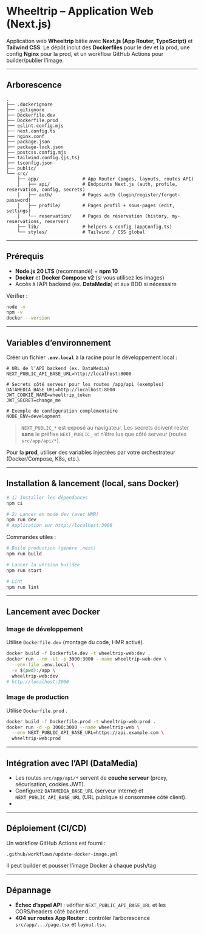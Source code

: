 # Wheeltrip – Application Web (Next.js)

Application web **Wheeltrip** bâtie avec **Next.js (App Router, TypeScript)** et **Tailwind CSS**. 
Le dépôt inclut des **Dockerfiles** pour le dev et la prod, une config **Nginx** pour la prod, et un workflow GitHub Actions pour builder/publier l’image.

---

## Arborescence

```
.
├── .dockerignore
├── .gitignore
├── Dockerfile.dev
├── Dockerfile.prod
├── eslint.config.mjs
├── next.config.ts
├── nginx.conf
├── package.json
├── package-lock.json
├── postcss.config.mjs
├── tailwind.config.{js,ts}
├── tsconfig.json
├── public/
└── src/
    ├── app/                # App Router (pages, layouts, routes API)
    │   ├── api/            # Endpoints Next.js (auth, profile, reservation, config, secrets)
    │   ├── auth/           # Pages auth (login/register/forgot-password)
    │   ├── profile/        # Pages profil + sous‑pages (edit, settings)
    │   └── reservation/    # Pages de réservation (history, my-reservations, reserver)
    ├── lib/                # helpers & config (appConfig.ts)
    └── styles/             # Tailwind / CSS global
```

---

## Prérequis

- **Node.js 20 LTS** (recommandé) + **npm 10**
- **Docker** et **Docker Compose v2** (si vous utilisez les images)
- Accès à l’API backend (ex. **DataMedia**) et aux BDD si nécessaire

Vérifier :
```bash
node -v
npm -v
docker --version
```

---

## Variables d’environnement

Créer un fichier **`.env.local`** à la racine pour le développement local :

```env
# URL de l’API backend (ex. DataMedia)
NEXT_PUBLIC_API_BASE_URL=http://localhost:8000

# Secrets côté serveur pour les routes /app/api (exemples)
DATAMEDIA_BASE_URL=http://localhost:8000
JWT_COOKIE_NAME=wheeltrip_token
JWT_SECRET=change_me

# Exemple de configuration complémentaire
NODE_ENV=development
```

> `NEXT_PUBLIC_*` est exposé au navigateur. Les secrets doivent rester **sans** le préfixe `NEXT_PUBLIC_` et n’être lus que côté serveur (routes `src/app/api/*`).

Pour la **prod**, utiliser des variables injectées par votre orchestrateur (Docker/Compose, K8s, etc.).

---

## Installation & lancement (local, sans Docker)

```bash
# 1) Installer les dépendances
npm ci

# 2) Lancer en mode dev (avec HMR)
npm run dev
# Application sur http://localhost:3000
```

Commandes utiles :
```bash
# Build production (génère .next)
npm run build

# Lancer la version buildée
npm run start

# Lint
npm run lint
```

---

## Lancement avec Docker

### Image de développement
Utilise `Dockerfile.dev` (montage du code, HMR activé).
```bash
docker build -f Dockerfile.dev -t wheeltrip-web:dev .
docker run --rm -it -p 3000:3000 --name wheeltrip-web-dev \
  --env-file .env.local \
  -v $(pwd):/app \
  wheeltrip-web:dev
# http://localhost:3000
```

### Image de production

Utilise `Dockerfile.prod` .
```bash
docker build -f Dockerfile.prod -t wheeltrip-web:prod .
docker run -d -p 3000:3000 --name wheeltrip-web \
  --env NEXT_PUBLIC_API_BASE_URL=https://api.example.com \
  wheeltrip-web:prod
```

---

## Intégration avec l’API (DataMedia)

- Les routes `src/app/api/*` servent de **couche serveur** (proxy, sécurisation, cookies JWT).
- Configurez `DATAMEDIA_BASE_URL` (serveur interne) et `NEXT_PUBLIC_API_BASE_URL` (URL publique si consommée côté client).
- 
---

## Déploiement (CI/CD)

Un workflow GitHub Actions est fourni :
```
.github/workflows/update-docker-image.yml
```
Il peut builder et pousser l’image Docker à chaque push/tag

---

## Dépannage

- **Échec d’appel API** : vérifier `NEXT_PUBLIC_API_BASE_URL` et les CORS/headers côté backend.
- **404 sur routes App Router** : contrôler l’arborescence `src/app/.../page.tsx` et `layout.tsx`.

